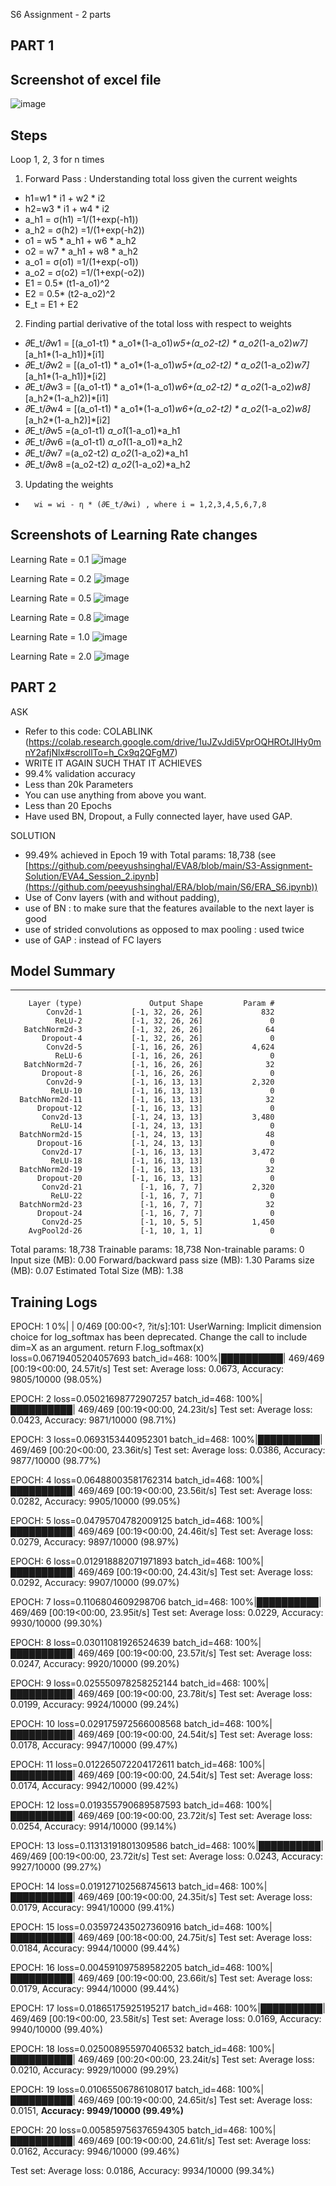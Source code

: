 S6 Assignment - 2 parts

PART 1
------
Screenshot of excel file
-----------------------
![image](https://github.com/peeyushsinghal/ERA/assets/10797988/8c2c2727-d416-4a8e-ab06-bff04e185469)


Steps
--------
Loop 1, 2, 3 for n times
1. Forward Pass : Understanding total loss given the current weights
		
- h1=w1 * i1 + w2 * i2			
- h2=w3 * i1 + w4 * i2			
- a_h1 = σ(h1) =1/(1+exp(-h1))			
- a_h2 = σ(h2) =1/(1+exp(-h2))			
- o1 = w5 * a_h1 + w6 * a_h2 			
- o2 = w7 * a_h1 + w8 * a_h2 			
- a_o1 = σ(o1) =1/(1+exp(-o1))			
- a_o2 = σ(o2) =1/(1+exp(-o2))			
- E1 = 0.5* (t1-a_o1)^2			
- E2 = 0.5* (t2-a_o2)^2			
- E_t = E1 + E2			

2. Finding partial derivative of the total loss with respect to weights
- 𝜕E_t/𝜕w1 = [(a_o1-t1) * a_o1*(1-a_o1)*w5+(a_o2-t2) * a_o2*(1-a_o2)*w7]*[a_h1*(1-a_h1)]*[i1]
- 𝜕E_t/𝜕w2 = [(a_o1-t1) * a_o1*(1-a_o1)*w5+(a_o2-t2) * a_o2*(1-a_o2)*w7]*[a_h1*(1-a_h1)]*[i2]
- 𝜕E_t/𝜕w3 = [(a_o1-t1) * a_o1*(1-a_o1)*w6+(a_o2-t2) * a_o2*(1-a_o2)*w8]*[a_h2*(1-a_h2)]*[i1]
- 𝜕E_t/𝜕w4 = [(a_o1-t1) * a_o1*(1-a_o1)*w6+(a_o2-t2) * a_o2*(1-a_o2)*w8]*[a_h2*(1-a_h2)]*[i2]
- 𝜕E_t/𝜕w5 =(a_o1-t1) *a_o1*(1-a_o1)*a_h1
- 𝜕E_t/𝜕w6 =(a_o1-t1) *a_o1*(1-a_o1)*a_h2
- 𝜕E_t/𝜕w7 =(a_o2-t2) *a_o2*(1-a_o2)*a_h1
- 𝜕E_t/𝜕w8 =(a_o2-t2) *a_o2*(1-a_o2)*a_h2

3. Updating the weights 
-       wi = wi - η * (𝜕E_t/𝜕wi) , where i = 1,2,3,4,5,6,7,8


Screenshots of Learning Rate changes
-----------------
Learning Rate = 0.1
![image](https://github.com/peeyushsinghal/ERA/assets/10797988/8bbb4fa8-75e9-4a54-a650-8a2682cac476)

Learning Rate = 0.2
![image](https://github.com/peeyushsinghal/ERA/assets/10797988/b9de8ec2-343c-43c6-a383-ce936c721652)

Learning Rate = 0.5
![image](https://github.com/peeyushsinghal/ERA/assets/10797988/fffd11b3-c854-44e2-bafb-74373e8c13e6)

Learning Rate = 0.8
![image](https://github.com/peeyushsinghal/ERA/assets/10797988/fbbaa1a5-912c-4c26-a4bd-bb927bd996ca)

Learning Rate = 1.0
![image](https://github.com/peeyushsinghal/ERA/assets/10797988/d58fd923-fa24-48b8-8f18-4f715ff078e4)

Learning Rate = 2.0
![image](https://github.com/peeyushsinghal/ERA/assets/10797988/811d6765-92d6-4dc9-92bd-e736f358b0bf)



PART 2
------
ASK
- Refer to this code: COLABLINK (https://colab.research.google.com/drive/1uJZvJdi5VprOQHROtJIHy0mnY2afjNlx#scrollTo=h_Cx9q2QFgM7)
- WRITE IT AGAIN SUCH THAT IT ACHIEVES
- 99.4% validation accuracy
- Less than 20k Parameters
- You can use anything from above you want. 
- Less than 20 Epochs
- Have used BN, Dropout, a Fully connected layer, have used GAP. 

SOLUTION
- 99.49% achieved in Epoch 19 with Total params: 18,738 (see [https://github.com/peeyushsinghal/EVA8/blob/main/S3-Assignment-Solution/EVA4_Session_2.ipynb](https://github.com/peeyushsinghal/ERA/blob/main/S6/ERA_S6.ipynb))
- Use of Conv layers (with and without padding), 
- use of BN : to make sure that the features available to the next layer is good
- use of strided convolutions as opposed to max pooling : used twice
- use of GAP : instead of FC layers

Model Summary
------------
----------------------------------------------------------------
        Layer (type)               Output Shape         Param #
            Conv2d-1           [-1, 32, 26, 26]             832
              ReLU-2           [-1, 32, 26, 26]               0
       BatchNorm2d-3           [-1, 32, 26, 26]              64
           Dropout-4           [-1, 32, 26, 26]               0
            Conv2d-5           [-1, 16, 26, 26]           4,624
              ReLU-6           [-1, 16, 26, 26]               0
       BatchNorm2d-7           [-1, 16, 26, 26]              32
           Dropout-8           [-1, 16, 26, 26]               0
            Conv2d-9           [-1, 16, 13, 13]           2,320
             ReLU-10           [-1, 16, 13, 13]               0
      BatchNorm2d-11           [-1, 16, 13, 13]              32
          Dropout-12           [-1, 16, 13, 13]               0
           Conv2d-13           [-1, 24, 13, 13]           3,480
             ReLU-14           [-1, 24, 13, 13]               0
      BatchNorm2d-15           [-1, 24, 13, 13]              48
          Dropout-16           [-1, 24, 13, 13]               0
           Conv2d-17           [-1, 16, 13, 13]           3,472
             ReLU-18           [-1, 16, 13, 13]               0
      BatchNorm2d-19           [-1, 16, 13, 13]              32
          Dropout-20           [-1, 16, 13, 13]               0
           Conv2d-21             [-1, 16, 7, 7]           2,320
             ReLU-22             [-1, 16, 7, 7]               0
      BatchNorm2d-23             [-1, 16, 7, 7]              32
          Dropout-24             [-1, 16, 7, 7]               0
           Conv2d-25             [-1, 10, 5, 5]           1,450
        AvgPool2d-26             [-1, 10, 1, 1]               0
Total params: 18,738
Trainable params: 18,738
Non-trainable params: 0
Input size (MB): 0.00
Forward/backward pass size (MB): 1.30
Params size (MB): 0.07
Estimated Total Size (MB): 1.38

Training Logs
------------
EPOCH:  1
  0%|          | 0/469 [00:00<?, ?it/s]<ipython-input-26-20cad0239d65>:101: UserWarning: Implicit dimension choice for log_softmax has been deprecated. Change the call to include dim=X as an argument.
  return F.log_softmax(x)
loss=0.06719405204057693 batch_id=468: 100%|██████████| 469/469 [00:19<00:00, 24.57it/s]
Test set: Average loss: 0.0673, Accuracy: 9805/10000 (98.05%)

EPOCH:  2
loss=0.05021698772907257 batch_id=468: 100%|██████████| 469/469 [00:19<00:00, 24.23it/s]
Test set: Average loss: 0.0423, Accuracy: 9871/10000 (98.71%)

EPOCH:  3
loss=0.0693153440952301 batch_id=468: 100%|██████████| 469/469 [00:20<00:00, 23.36it/s]
Test set: Average loss: 0.0386, Accuracy: 9877/10000 (98.77%)

EPOCH:  4
loss=0.06488003581762314 batch_id=468: 100%|██████████| 469/469 [00:19<00:00, 23.56it/s]
Test set: Average loss: 0.0282, Accuracy: 9905/10000 (99.05%)

EPOCH:  5
loss=0.04795704782009125 batch_id=468: 100%|██████████| 469/469 [00:19<00:00, 24.46it/s]
Test set: Average loss: 0.0279, Accuracy: 9897/10000 (98.97%)

EPOCH:  6
loss=0.012918882071971893 batch_id=468: 100%|██████████| 469/469 [00:19<00:00, 24.43it/s]
Test set: Average loss: 0.0292, Accuracy: 9907/10000 (99.07%)

EPOCH:  7
loss=0.1106804609298706 batch_id=468: 100%|██████████| 469/469 [00:19<00:00, 23.95it/s]
Test set: Average loss: 0.0229, Accuracy: 9930/10000 (99.30%)

EPOCH:  8
loss=0.03011081926524639 batch_id=468: 100%|██████████| 469/469 [00:19<00:00, 23.57it/s]
Test set: Average loss: 0.0247, Accuracy: 9920/10000 (99.20%)

EPOCH:  9
loss=0.025550978258252144 batch_id=468: 100%|██████████| 469/469 [00:19<00:00, 23.78it/s]
Test set: Average loss: 0.0199, Accuracy: 9924/10000 (99.24%)

EPOCH:  10
loss=0.029175972566008568 batch_id=468: 100%|██████████| 469/469 [00:19<00:00, 24.54it/s]
Test set: Average loss: 0.0178, Accuracy: 9947/10000 (99.47%)

EPOCH:  11
loss=0.012265072204172611 batch_id=468: 100%|██████████| 469/469 [00:19<00:00, 24.54it/s]
Test set: Average loss: 0.0174, Accuracy: 9942/10000 (99.42%)

EPOCH:  12
loss=0.019355790689587593 batch_id=468: 100%|██████████| 469/469 [00:19<00:00, 23.72it/s]
Test set: Average loss: 0.0254, Accuracy: 9914/10000 (99.14%)

EPOCH:  13
loss=0.11313191801309586 batch_id=468: 100%|██████████| 469/469 [00:19<00:00, 23.72it/s]
Test set: Average loss: 0.0243, Accuracy: 9927/10000 (99.27%)

EPOCH:  14
loss=0.019127102568745613 batch_id=468: 100%|██████████| 469/469 [00:19<00:00, 24.35it/s]
Test set: Average loss: 0.0179, Accuracy: 9941/10000 (99.41%)

EPOCH:  15
loss=0.035972435027360916 batch_id=468: 100%|██████████| 469/469 [00:18<00:00, 24.75it/s]
Test set: Average loss: 0.0184, Accuracy: 9944/10000 (99.44%)

EPOCH:  16
loss=0.004591097589582205 batch_id=468: 100%|██████████| 469/469 [00:19<00:00, 23.66it/s]
Test set: Average loss: 0.0179, Accuracy: 9944/10000 (99.44%)

EPOCH:  17
loss=0.01865175925195217 batch_id=468: 100%|██████████| 469/469 [00:19<00:00, 23.58it/s]
Test set: Average loss: 0.0169, Accuracy: 9940/10000 (99.40%)

EPOCH:  18
loss=0.025008955970406532 batch_id=468: 100%|██████████| 469/469 [00:20<00:00, 23.24it/s]
Test set: Average loss: 0.0210, Accuracy: 9929/10000 (99.29%)

EPOCH:  19
loss=0.01065506786108017 batch_id=468: 100%|██████████| 469/469 [00:19<00:00, 24.65it/s]
Test set: Average loss: 0.0151, **Accuracy: 9949/10000 (99.49%)**

EPOCH:  20
loss=0.005859756376594305 batch_id=468: 100%|██████████| 469/469 [00:19<00:00, 24.61it/s]
Test set: Average loss: 0.0162, Accuracy: 9946/10000 (99.46%)


Test set: Average loss: 0.0186, Accuracy: 9934/10000 (99.34%)


